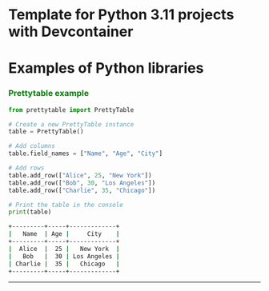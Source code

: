 # Template for Python 3.11 projects with Devcontainer


# Examples of Python libraries

<h3 style="color: green;">Prettytable example</h3>

```python
from prettytable import PrettyTable

# Create a new PrettyTable instance
table = PrettyTable()

# Add columns
table.field_names = ["Name", "Age", "City"]

# Add rows
table.add_row(["Alice", 25, "New York"])
table.add_row(["Bob", 30, "Los Angeles"])
table.add_row(["Charlie", 35, "Chicago"])

# Print the table in the console
print(table)
```
```bash
+---------+-----+-------------+
|   Name  | Age |     City    |
+---------+-----+-------------+
|  Alice  |  25 |   New York  |
|   Bob   |  30 | Los Angeles |
| Charlie |  35 |   Chicago   |
+---------+-----+-------------+
```
---
